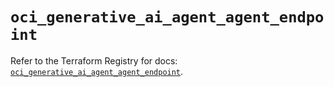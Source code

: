 # `oci_generative_ai_agent_agent_endpoint`

Refer to the Terraform Registry for docs: [`oci_generative_ai_agent_agent_endpoint`](https://registry.terraform.io/providers/oracle/oci/7.19.0/docs/resources/generative_ai_agent_agent_endpoint).
